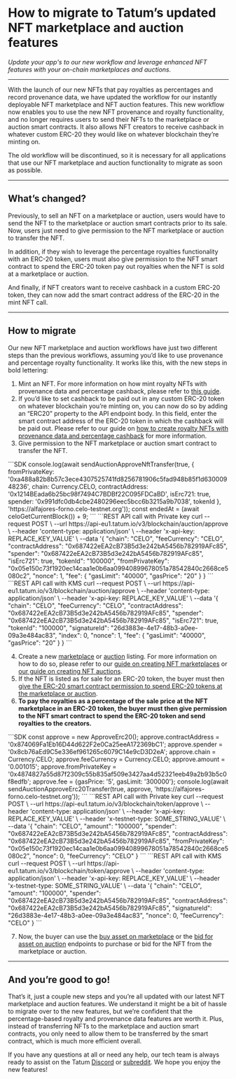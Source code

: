 # How to migrate to Tatum’s updated NFT marketplace and auction features

*Update your app's to our new workflow and leverage enhanced NFT features with your on-chain marketplaces and auctions.*

---

With the launch of our new NFTs that pay royalties as percentages and record provenance data, we have updated the workflow for our instantly deployable NFT marketplace and NFT auction features. This new workflow now enables you to use the new NFT provenance and royalty functionality, and no longer requires users to send their NFTs to the marketplace or auction smart contracts. It also allows NFT creators to receive cashback in whatever custom ERC-20 they would like on whatever blockchain they’re minting on.

<div class="toolbar-warning">
The old workflow will be discontinued, so it is necessary for all applications that use our NFT marketplace and auction functionality to migrate as soon as possible.
</div>

---

## What’s changed?

Previously, to sell an NFT on a marketplace or auction, users would have to send the NFT to the marketplace or auction smart contracts prior to its sale. Now, users just need to give permission to the NFT marketplace or auction to transfer the NFT.

In addition, if they wish to leverage the percentage royalties functionality with an ERC-20 token, users must also give permission to the NFT smart contract to spend the ERC-20 token pay out royalties when the NFT is sold at a marketplace or auction.

And finally, if NFT creators want to receive cashback in a custom ERC-20 token, they can now add the smart contract address of the ERC-20 in the mint NFT call.

---

## How to migrate

Our new NFT marketplace and auction workflows have just two different steps than the previous workflows, assuming you’d like to use provenance and percentage royalty functionality. It works like this, with the new steps in bold lettering:
1. Mint an NFT. For more information on how mint royalty NFTs with provenance data and percentage cashback, please refer to [this guide](https://docs.tatum.io/guides/blockchain/how-to-create-royalty-nfts-with-percentage-cashback-and-provenance-data).
2. If you’d like to set cashback to be paid out in any custom ERC-20 token on whatever blockchain you’re minting on, you can now do so by adding an “ERC20” property to the API endpoint body. In this field, enter the smart contract address of the ERC-20 token in which the cashback will be paid out. Please refer to our guide on [how to create royalty NFTs with provenance data and percentage cashback](https://docs.tatum.io/guides/blockchain/how-to-create-royalty-nfts-with-percentage-cashback-and-provenance-data) for more information.
3. Give permission to the NFT marketplace or auction smart contract to transfer the NFT.

<div class='tabbed-code-blocks'>
```SDK
console.log(await sendAuctionApproveNftTransfer(true, {
    fromPrivateKey: '0xa488a82b8b57c3ece4307525741fd8256781906c5fad948b85f1d63000948236',
    chain: Currency.CELO, contractAddress: '0x1214BEada6b25bc98f7494C7BDBf22C095FDCaBD',
    isErc721: true, spender: '0x991dfc0db4cbe2480296eec5bcc6b3215a9b7038', tokenId
}, 'https://alfajores-forno.celo-testnet.org'));
 const endedAt = (await celoGetCurrentBlock()) + 9;
```
```REST API call with Private key
curl --request POST \
  --url https://api-eu1.tatum.io/v3/blockchain/auction/approve \
  --header 'content-type: application/json' \
  --header 'x-api-key: REPLACE_KEY_VALUE' \
  --data '{
     "chain": "CELO",
     "feeCurrency": "CELO",
     "contractAddress": "0x687422eEA2cB73B5d3e242bA5456b782919AFc85",
     "spender": "0x687422eEA2cB73B5d3e242bA5456b782919AFc85",
     "isErc721": true,
     "tokenId": "100000",
     "fromPrivateKey": "0x05e150c73f1920ec14caa1e0b6aa09940899678051a78542840c2668ce5080c2",
     "nonce": 1,
     "fee": {
        "gasLimit": "40000",
        "gasPrice": "20"
     }
   }
```
```REST API call with KMS
curl --request POST \
  --url https://api-eu1.tatum.io/v3/blockchain/auction/approve \
  --header 'content-type: application/json' \
  --header 'x-api-key: REPLACE_KEY_VALUE' \
  --data '{
     "chain": "CELO",
     "feeCurrency": "CELO",
     "contractAddress": "0x687422eEA2cB73B5d3e242bA5456b782919AFc85",
     "spender": "0x687422eEA2cB73B5d3e242bA5456b782919AFc85",
     "isErc721": true,
     "tokenId": "100000",
     "signatureId": "26d3883e-4e17-48b3-a0ee-09a3e484ac83",
     "index": 0,
     "nonce": 1,
     "fee": {
        "gasLimit": "40000",
        "gasPrice": "20"
     }
   }
```
</div>

4. Create a new [marketplace](https://docs.tatum.io/rest/smart-contracts/sell-asset-on-the-nft-marketplace) or [auction](https://docs.tatum.io/rest/smart-contracts/sell-asset-on-the-nft-marketplace) listing. For more information on how to do so, please refer to our [guide on creating NFT marketplaces](https://docs.tatum.io/tutorials/how-to-create-a-peer-to-peer-nft-marketplace) or [our guide on creating NFT auctions](https://docs.tatum.io/tutorials/how-to-create-a-peer-to-peer-nft-auction).
5. If the NFT is listed as for sale for an ERC-20 token, the buyer must then [give the ERC-20 smart contract permission to spend ERC-20 tokens at the marketplace or auction](https://docs.tatum.io/rest/smart-contracts/approve-spending-of-erc-20).
6. **To pay the royalties as a percentage of the sale price at the NFT marketplace in an ERC-20 token, the buyer must then give permission to the NFT smart contract to spend the ERC-20 token and send royalties to the creators.**

<div class='tabbed-code-blocks'>
```SDK
const approve = new ApproveErc20();
        approve.contractAddress = '0x874069Fa1Eb16D44d622F2e0Ca25eeA172369bC1';
        approve.spender = '0x8cb76aEd9C5e336ef961265c6079C14e9cD3D2eA';
        approve.chain = Currency.CELO;
        approve.feeCurrency = Currency.CELO;
        approve.amount = '0.001015';
        approve.fromPrivateKey = '0x4874827a55d87f2309c55b835af509e3427aa4d52321eeb49a2b93b5c0f8edfb';
        approve.fee = {gasPrice: '5', gasLimit: '300000'};
        console.log(await sendAuctionApproveErc20Transfer(true, approve, 'https://alfajores-forno.celo-testnet.org'));
```
```REST API call with Private key
curl --request POST \
  --url https://api-eu1.tatum.io/v3/blockchain/token/approve \
  --header 'content-type: application/json' \
  --header 'x-api-key: REPLACE_KEY_VALUE' \
  --header 'x-testnet-type: SOME_STRING_VALUE' \
  --data '{
     "chain": "CELO",
     "amount": "100000",
     "spender": "0x687422eEA2cB73B5d3e242bA5456b782919AFc85",
     "contractAddress": "0x687422eEA2cB73B5d3e242bA5456b782919AFc85",
     "fromPrivateKey": "0x05e150c73f1920ec14caa1e0b6aa09940899678051a78542840c2668ce5080c2",
     "nonce": 0,
     "feeCurrency": "CELO"
   }
```
```REST API call with KMS
curl --request POST \
  --url https://api-eu1.tatum.io/v3/blockchain/token/approve \
  --header 'content-type: application/json' \
  --header 'x-api-key: REPLACE_KEY_VALUE' \
  --header 'x-testnet-type: SOME_STRING_VALUE' \
  --data '{
     "chain": "CELO",
     "amount": "100000",
     "spender": "0x687422eEA2cB73B5d3e242bA5456b782919AFc85",
     "contractAddress": "0x687422eEA2cB73B5d3e242bA5456b782919AFc85",
     "signatureId": "26d3883e-4e17-48b3-a0ee-09a3e484ac83",
     "nonce": 0,
     "feeCurrency": "CELO"
   }
```
</div>

7. Now, the buyer can use the [buy asset on marketplace](https://docs.tatum.io/rest/smart-contracts/buy-asset-on-the-nft-marketplace) or the [bid for asset on auction](https://docs.tatum.io/rest/smart-contracts/bid-for-asset-on-the-nft-auction) endpoints to purchase or bid for the NFT from the marketplace or auction.

---

## And you’re good to go! 

That’s it, just a couple new steps and you’re all updated with our latest NFT marketplace and auction features. We understand it might be a bit of hassle to migrate over to the new features, but we’re confident that the percentage-based royalty and provenance data features are worth it. Plus, instead of transferring NFTs to the marketplace and auction smart contracts, you only need to allow them to be transferred by the smart contract, which is much more efficient overall.

If you have any questions at all or need any help, our tech team is always ready to assist on the Tatum [Discord](https://discord.com/invite/4TWtSP3vxU) or [subreddit](https://www.reddit.com/r/tatum_io/). We hope you enjoy the new features!


